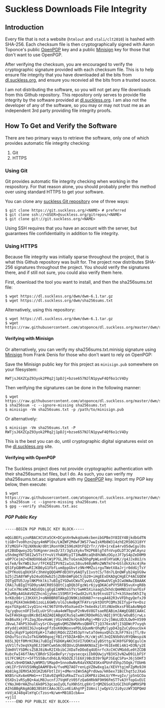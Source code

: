 # Suckless Downloads File Integrity
## Introduction
Every file that is not a website (`htmlout` and `stali/clt2010`) is hashed with SHA-256. Each
checksum file is then cryptographically signed with Aaron Toponce's public
[OpenPGP](https://openpgp.org) key and a public [Minisign](https://github.com/jedisct1/minisign) key
for those that don't want to use OpenPGP.

After verifying the checksum, you are encouraged to verify the cryptographic
signature provided with each checksum file. This is to help ensure file
integrity that you have downloaded all the bits from
[dl.suckless.org](https://dl.suckless.org), and ensure you recevied all the
bits from a trusted source.

I am not distributing the software, so you will not get any file downloads from
this Github repository. This repository only serves to provide file integrity
by the software provided at [dl.suckless.org](https://dl.suckless.org). I am
also not the developer of any of the software, so you may or may not trust me
as an independent 3rd party providing file integrity proofs.

## How To Get and Verify the Software
There are two primary ways to retrieve the software, only one of which provides
automatic file integrity checking:

1. Git
2. HTTPS

### Using Git
Git provides automatic file integrity checking when working in the respository.
For that reason alone, you should probably prefer this method over using
standard HTTPS to get your software.

You can clone any [suckless Git repository](https://git.suckless.org/) one of
three ways:

    $ git clone https://git.suckless.org/<NAME> # preferred
    $ git clone ssh://<USER>@suckless.org/gitrepos/<NAME>
    $ git clone git://git.suckless.org/<NAME>

Using SSH requires that you have an account with the server, but guarantees
file confidentiality in addition to file integrity.

### Using HTTPS
Because file integrity was initially sparse throughout the project, that is
what this Github repository was built for. The project now distributes SHA-256
signatures throughout the project. You should verify the signatures there, and
if still not sure, you could also verify them here.

First, download the tool you want to install, and then the sha256sums.txt file:

    $ wget https://dl.suckless.org/dwm/dwm-6.1.tar.gz
    $ wget https://dl.suckless.org/dwm/sha256sums.txt

Alternatively, using this repository:

    $ wget https://dl.suckless.org/dwm/dwm-6.1.tar.gz
    $ wget https://raw.githubusercontent.com/atoponce/dl.suckless.org/master/dwm/sha256sums.txt

#### Verifying with Minisign
Or alternatively, you can verify my sha256sums.txt.minisig signature using
[Minisign](https://github.com/jedisct1/minisign) from Frank Denis for those who
don't want to rely on OpenPGP:

Save the Minisign public key for this project as `minisign.pub` somewhere on
your filesystem:

    RWTjsJ6XZCpZ93yok2PRq2j1pDJj+bzse657NJlN1pywF4Qf6o1cV4Dy

Then verifying the signatures can be done in the following manner:

    $ wget https://raw.githubusercontent.com/atoponce/dl.suckless.org/master/dwm/sha256sums.txt.minisig
    $ sha256sum -c --ignore-missing sha256sums.txt
    $ minisign -Vm sha256sums.txt -p /path/to/minisign.pub 

Or alternatively:

    $ minisign -Vm sha256sums.txt -P RWTjsJ6XZCpZ93yok2PRq2j1pDJj+bzse657NJlN1pywF4Qf6o1cV4Dy

This is the best you can do, until cryptographic digital signatures exist on
the [dl.suckless.org](https://dl.suckless.org) site.

#### Verifying with OpenPGP
The Suckless project does not provide cryptographic authentication with their
sha256sums.txt files, but I do. As such, you can verify my sha256sums.txt.asc
signature with my [OpenPGP](https://openpgp.org) key. Import my PGP key below, then execute:

    $ wget https://raw.githubusercontent.com/atoponce/dl.suckless.org/master/dwm/sha256sums.txt.asc
    $ sha256sum -c --ignore-missing sha256sums.txt
    $ gpg --verify sha256sums.txt.asc

#####  PGP Public Key

    -----BEGIN PGP PUBLIC KEY BLOCK-----

    mQGiBEFLyzoRBACXCUta5CK+DCgnXn9wkqUumkcbenibGPBe3Y8IEY4BjkdbGdTN
    tiGB+Tvo0hzn2qzy4mNPlOx/LWZWF2MdwF3WS77wwIskMb8W314zhE2RS0G318YY
    X7zMGSF+7QiNXNsW/d0t1RonYOKIS96zKOtFQZrTr//V8+1rxEa4rvO5dwCgul0s
    pt2BUDqwoy2Q/5UKgnmrzmsD/37/3g5zXykvTH2P6BlgTdfnVvpOLDT3CyWlAynz
    u5hdmgYNT50I2w5TstY+uViYhAbMiyIT1HwBRcaQh8hUWkzDGyzJF7pS4pZeD0M9
    u0P7Cejm2+ENdOX66ablWjP7GLJRcToGxnAZ6hgPpWLen8lHYaUK//g4JJx8UJ/n
    wifeA/9xYWDi3ur/fFCKQZIPV9Ziw1oL58su948yWRn2WN7m74+bSldkXzkc4jRe
    Q51FpGBHMswRIJKB6yG1FbfLum8ppGbvtz9NrMMZuirguTWetX8aJrjr0ddGjTsY
    uZPfKoUiqDUXSFc3hmVgQQQ4MFdD3XYy6AQTyI1vstCS/Tdn7LQnQWFyb24gVG9w
    b25jZSA8YWFyb24udG9wb25jZUBnbWFpbC5jb20+iHgEExEKADgCHgECF4ACGQEW
    IQTgQTU5JzplNKPhklki7uBIgIYGDwUCWaTCywULCQgHAwUVCgkICwUWAwIBAAAK
    CRAi7uBIgIYGD9ysAKCR05SQOtCiqDQb3FgzWir6jyqDKACePVY5RFB5vuX+gR8b
    KjuCn7NceNC5AQsEQsjgEgEIAMKhsSTV/SwHK5XinaagSZkhdcQmHNOiU7aaYEsF
    KZuM8yA4GkAVOZZhcnGjyhmc155M5Y3+GwdX2uYL9z9tnsUZfi7+k3SXeo5KhI7q
    brK8z86riJ3KXXtJ+oNH0BR0TAkgD3N9KibObN87+resgA482R3vVFDhgyQefxJ9
    AtqiPGX43mk8Hb1zoLL6GW0/olGJsAeBgKTFAYsrpktDUtPCQMs3EIfyp+Ye+Dsz
    epxfGXgo6C1vyQ1nc+kC96TUY0v95oXued3+7m4e4kzlXtzNUeOkxsF9EaAvNHpO
    7q/yqbucnOFISvELuUrSFcuAa4eWTbpuP2nNv6V8GTsaeREABimJAWgEGBECAAkC
    GwIFAkbkqpsBKcBdIAQZAQIABgUCRuSqlwAKCRDOeRG3/AQIj9YCB/wOuB5jrwLs
    HxB6uXkjrPiZogJEevHaWcjVGvVm02krQs04vRgj+M8rz2vj5WoLUDJLOw9+X599
    JBvwL74hP53Ou8lvySrCOvgg6vQMSZ0WhMxsQBHFCTjQ376xsNfjISQDWcP7vyqh
    mYyddjxKOOI3GJvq4xgFfzbxK0QNoxvePDLGQumNrOhgMzlypD42gZuCyDoucUx4
    D4ZujKqVF1p6GYEpK+17aBdjRQdcZZZ453pYrwtaTdemuxQhZc3LhF79zsjTl/8v
    GhQufSccVuIoTkGXW90qoqjYBIzY5DZA+BD+/K/cWjsRl3nQINVb0VzRYQNmspiN
    K65L3Qtf0MrKCRAi7uBIgIYGD6KyAKChSVI7UOKtaIyBSttg/AlK0fGF9QCgulCm
    yUV1lfv3eqVXg9EJJSWYCwm5Ac0EQUvLQhAHAKNUaZj8+Y61Ee0Ei4A1+D3N/y2E
    Zdm0VlYSDMcsZSBJ8iNvR2IXbibCJXDaTeDOoEq4UEnrfcXcCHCVMGddLe0tZCDB
    KubcFwI46f7Am/CBRdrSIGeBeFyr/sgvsecqxiIb0QUwjyYB3XS3vN2wD91LbFSY
    U17FC9R2tr+5FT555Butdh6LB/KbDZEJlE6Xj9BcD39r9pPJSEqCSPa+J6jSOHf3
    iHuCs9nHDSWAJyW9M3/SMap0+Snno0wNvR4aVXNZ4SKx4PUnFd5hpJ5Ogk/fObH6
    cWiIFr5VVV5SHNgDAAMFBv4/fveMQ7AO7renLgVZ0w8xg1a/XEVYtgjmFZpMo9JH
    Ab81kgJEMX5A3O1KZU6FbtlIVj+dMernIWn5AgPrdUwa/kK6ex71BcChqt5zJXaG
    WXBSruXvAe6MmG++rISAv0ZqH92uRkwZ7xu1iKHP8ziDmLU/YM+vgIv/jp5nGCOa
    O5XDs1vRSyBQ+AaLM8JucnfJ7VqHFzV05fzQa6HRkNF9H96FmSTTvA3YfopGvEUI
    CYNoJH0rHAZhul6k0PS3gcaoIyOLfuXNhStLg9XrIrQMZ6SoX3zGCIhUFgWMXSPB
    AIhGBBgRAgAGBQJBS8tCAAoJECLu4EiAhgYPjIUAniljwQpVJ/2i0yzzWY3QPQmU
    nVdjAJ48q4lmYqCcTzos+N/wm+M818IcbA==
    =yj1I
    -----END PGP PUBLIC KEY BLOCK-----
